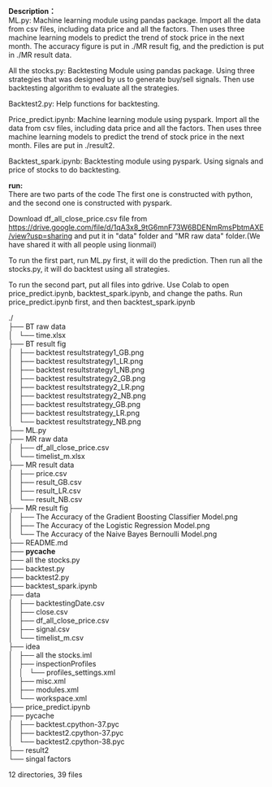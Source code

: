 **Description：**  
ML.py:
Machine learning module using pandas package. Import all the data from csv files, including data price and all the factors. Then uses three machine learning models to predict the trend of stock price in the next month. The accuracy figure is put in ./MR result fig, and the prediction is put in ./MR result data. 


All the stocks.py:
Backtesting Module using pandas package. Using three strategies that was designed by us to generate buy/sell signals. Then use backtesting algorithm to evaluate all the strategies.
 

Backtest2.py:
Help functions for backtesting.


Price_predict.ipynb:
Machine learning module using pyspark. Import all the data from csv files, including data price and all the factors. Then uses three machine learning models to predict the trend of stock price in the next month. Files are put in ./result2. 


Backtest_spark.ipynb:
Backtesting module using pyspark. Using signals and price of stocks to do backtesting.


**run:**  
There are two parts of the code
The first one is constructed with python, and the second one is constructed with pyspark.

Download df_all_close_price.csv file from https://drive.google.com/file/d/1qA3x8_9tG6mnF73W6BDENmRmsPbtmAXE/view?usp=sharing
and put it in "data" folder and "MR raw data" folder.(We have shared it with all people using lionmail)

To run the first part, run ML.py first, it will do the prediction.
Then run all the stocks.py, it will do backtest using all strategies.

To run the second part, put all files into gdrive. 
Use Colab to open price_predict.ipynb, backtest_spark.ipynb, and change the paths. 
Run price_predict.ipynb first, and then backtest_spark.ipynb

./  
├── BT raw data  
│   └── time.xlsx  
├── BT result fig  
│   ├── backtest resultstrategy1_GB.png  
│   ├── backtest resultstrategy1_LR.png  
│   ├── backtest resultstrategy1_NB.png  
│   ├── backtest resultstrategy2_GB.png  
│   ├── backtest resultstrategy2_LR.png  
│   ├── backtest resultstrategy2_NB.png  
│   ├── backtest resultstrategy_GB.png  
│   ├── backtest resultstrategy_LR.png  
│   └── backtest resultstrategy_NB.png  
├── ML.py  
├── MR raw data  
│   ├── df_all_close_price.csv  
│   └── timelist_m.xlsx  
├── MR result data  
│   ├── price.csv  
│   ├── result_GB.csv  
│   ├── result_LR.csv  
│   └── result_NB.csv  
├── MR result fig  
│   ├── The Accuracy of the Gradient Boosting Classifier Model.png  
│   ├── The Accuracy of the Logistic Regression Model.png  
│   └── The Accuracy of the Naive Bayes Bernoulli Model.png  
├── README.md  
├── __pycache__  
├── all the stocks.py  
├── backtest.py  
├── backtest2.py  
├── backtest_spark.ipynb  
├── data  
│   ├── backtestingDate.csv  
│   ├── close.csv  
│   ├── df_all_close_price.csv  
│   ├── signal.csv  
│   └── timelist_m.csv  
├── idea  
│   ├── all the stocks.iml  
│   ├── inspectionProfiles  
│   │   └── profiles_settings.xml  
│   ├── misc.xml  
│   ├── modules.xml  
│   └── workspace.xml  
├── price_predict.ipynb  
├── pycache  
│   ├── backtest.cpython-37.pyc  
│   ├── backtest2.cpython-37.pyc  
│   └── backtest2.cpython-38.pyc  
├── result2  
└── singal factors  
  
12 directories, 39 files  
  
